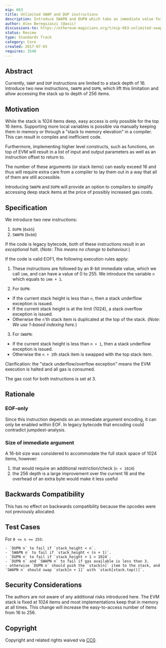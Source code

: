 ```yaml
---
eip: 663
title: Unlimited SWAP and DUP instructions
description: Introduce SWAPN and DUPN which take an immediate value for the depth
author: Alex Beregszaszi (@axic)
discussions-to: https://ethereum-magicians.org/t/eip-663-unlimited-swap-and-dup-instructions/3346
status: Review
type: Standards Track
category: Core
created: 2017-07-03
requires: 3540
---
```


## Abstract

Currently, `SWAP` and `DUP` instructions are limited to a stack depth of 16. Introduce two new instructions, `SWAPN` and `DUPN`, which lift this limitation and allow accessing the stack up to depth of 256 items.

## Motivation

While the stack is 1024 items deep, easy access is only possible for the top 16 items. Supporting more local variables is possible via manually keeping them in memory or through a "stack to memory elevation" in a compiler. This can result in complex and inefficient code.

Furthermore, implementing higher level constructs, such as functions, on top of EVM will result in a list of input and output parameters as well as an instruction offset to return to.

The number of these arguments (or stack items) can easily exceed 16 and thus will require extra care from a compiler to lay them out in a way that all of them are still accessible.

Introducing `SWAPN` and `DUPN` will provide an option to compilers to simplify accessing deep stack items at the price of possibly increased gas costs.

## Specification

We introduce two new instructions:

 1. `DUPN` (`0xb5`)
 2. `SWAPN` (`0xb6`)

If the code is legacy bytecode, both of these instructions result in an *exceptional halt*. (*Note: This means no change to behaviour.*)

If the code is valid EOF1, the following execution rules apply:

 1. These instructions are followed by an 8-bit immediate value, which we call `imm`, and can have a value of 0 to 255. We introduce the variable `n` which equals to `imm + 1`.

 2. For `DUPN`:

   - If the current stack height is less than `n`, then a stack underflow exception is issued.
   - If the current stack height is at the limit (1024), a stack overflow exception is issued.
   - Otherwise the `n`'th stack item is duplicated at the top of the stack. (*Note: We use 1-based indexing here.*)

 3. For `SWAPN`:

   - If the current stack height is less than `n + 1`, then a stack underflow exception is issued.
   - Otherwise the `n + 1`th stack item is swapped with the top stack item.

Clarification: the "stack underflow/overflow exception" means the EVM execution is halted and all gas is consumed.

The gas cost for both instructions is set at 3.

## Rationale

### EOF-only

Since this instruction depends on an immediate argument encoding, it can only be enabled within EOF. In legacy bytecode that encoding could contradict jumpdest-analysis.

### Size of immediate argument

A 16-bit size was considered to accommodate the full stack space of 1024 items, however:

1. that would require an additional restriction/check (`n < 1024`)
2. the 256 depth is a large improvement over the current 16 and the overhead of an extra byte would make it less useful

## Backwards Compatibility

This has no effect on backwards compatibility because the opcodes were not previously allocated.

## Test Cases

For `0 <= n <= 255`:

    - `DUPN n` to fail if `stack_height < n`.
    - `SWAPN n` to fail if `stack_height < (n + 1)`.
    - `DUPN n` to fail if `stack_height + 1 > 1024`.
    - `DUPN n` and `SWAPN n` to fail if gas available is less than 3.
    - otherwise `DUPN n` should push the `stack[n]` item to the stack, and `SWAPN n` should swap `stack[n + 1]` with `stack[stack.top()]`.

## Security Considerations

The authors are not aware of any additional risks introduced here. The EVM stack is fixed at 1024 items and most implementations keep that in memory at all times. This change will increase the easy-to-access number of items from 16 to 256.

## Copyright

Copyright and related rights waived via [CC0](../LICENSE.md).
